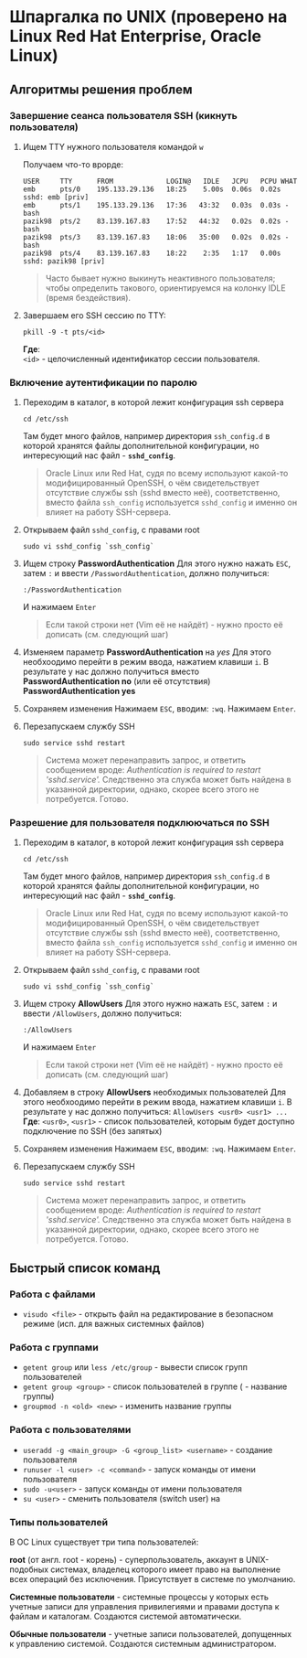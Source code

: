 # Шпаргалка по UNIX (проверено на Linux Red Hat Enterprise, Oracle Linux)

## Алгоритмы решения проблем

### Завершение сеанса пользователя SSH (кикнуть пользователя)

1. Ищем TTY нужного пользователя командой `w`

	Получаем что-то врорде:
	```
	USER     TTY      FROM             LOGIN@   IDLE   JCPU   PCPU WHAT
	emb      pts/0    195.133.29.136   18:25    5.00s  0.06s  0.02s sshd: emb [priv]
	emb      pts/1    195.133.29.136   17:36   43:32   0.03s  0.03s -bash
	pazik98  pts/2    83.139.167.83    17:52   44:32   0.02s  0.02s -bash
	pazik98  pts/3    83.139.167.83    18:06   35:00   0.02s  0.02s -bash
	pazik98  pts/4    83.139.167.83    18:22    2:35   1:17   0.00s sshd: pazik98 [priv]
	```

	> Часто бывает нужно выкинуть неактивного пользователя; чтобы определить такового,
	> ориентируемся на колонку IDLE (время бездействия).

2. Завершаем его SSH сессию по TTY:
	```
	pkill -9 -t pts/<id>
	```

	**Где**: \
	`<id>` - целочисленный идентификатор сессии пользователя.


### Включение аутентификации по паролю

1. Переходим в каталог, в которой лежит конфигурация ssh сервера
	```
	cd /etc/ssh
	```
	Там будет много файлов, например директория `ssh_config.d` в которой хранятся
	файлы дополнительной конфигурации, но интересующий нас файл - **`sshd_config`**.
	> Oracle Linux или Red Hat, судя по всему используют какой-то модифицированный OpenSSH,
	> о чём свидетельствует отсутствие службы ssh (sshd вместо неё), соответственно, 
	> вместо файла `ssh_config` используется `sshd_config` и именно он влияет на работу SSH-сервера.

2. Открываем файл `sshd_config`, с правами root
	```
	sudo vi sshd_config `ssh_config`
	```

3. Ищем строку **PasswordAuthentication**
	Для этого нужно нажать `ESC`, затем `:` и ввести `/PasswordAuthentication`,
	должно получиться:
	```
	:/PasswordAuthentication
	```
	И нажимаем `Enter`
	> Если такой строки нет (Vim её не найдёт) - нужно просто её дописать (см. следующий шаг)

4. Изменяем параметр **PasswordAuthentication** на *yes*
	Для этого необхоодимо перейти в режим ввода, нажатием клавиши `i`.
	В результате у нас должно получиться вместо **PasswordAuthentication no** (или её отсутствия)
	**PasswordAuthentication yes**

5. Сохраняем изменения
	Нажимаем `ESC`, вводим: `:wq`. Нажимаем `Enter`.

6. Перезапускаем службу SSH
	```
	sudo service sshd restart
	```
	> Система может перенаправить запрос, и ответить сообщением вроде:
	> *Authentication is required to restart 'sshd.service'.* Следственно эта служба может быть
	> найдена в указанной директории, однако, скорее всего этого не потребуется.
	Готово.

### Разрешение для пользователя подклюючаться по SSH

1. Переходим в каталог, в которой лежит конфигурация ssh сервера
	```
	cd /etc/ssh
	```
	Там будет много файлов, например директория `ssh_config.d` в которой хранятся
	файлы дополнительной конфигурации, но интересующий нас файл - **`sshd_config`**.
	> Oracle Linux или Red Hat, судя по всему используют какой-то модифицированный OpenSSH,
	> о чём свидетельствует отсутствие службы ssh (sshd вместо неё), соответственно, 
	> вместо файла `ssh_config` используется `sshd_config` и именно он влияет на работу SSH-сервера.

2. Открываем файл `sshd_config`, с правами root
	```
	sudo vi sshd_config `ssh_config`
	```

3. Ищем строку **AllowUsers**
	Для этого нужно нажать `ESC`, затем `:` и ввести `/AllowUsers`,
	должно получиться:
	```
	:/AllowUsers
	```
	И нажимаем `Enter`
	> Если такой строки нет (Vim её не найдёт) - нужно просто её дописать (см. следующий шаг)

4. Добавляем в строку **AllowUsers** необходимых пользователей
	Для этого необхоодимо перейти в режим ввода, нажатием клавиши `i`.
	В результате у нас должно получиться:
	`AllowUsers <usr0> <usr1> ...`
	**Где**:
	`<usr0>`, `<usr1>` - список пользователей, которым будет доступно подключение по SSH
	(без запятых)

5. Сохраняем изменения
	Нажимаем `ESC`, вводим: `:wq`. Нажимаем `Enter`.

6. Перезапускаем службу SSH
	```
	sudo service sshd restart
	```
	> Система может перенаправить запрос, и ответить сообщением вроде:
	> *Authentication is required to restart 'sshd.service'.* Следственно эта служба может быть
	> найдена в указанной директории, однако, скорее всего этого не потребуется.
	Готово.

## Быстрый список команд

### Работа с файлами

*	`visudo <file>` - открыть файл на редактирование в безопасном режиме (исп. для важных системных файлов)

### Работа с группами

*	`getent group` или `less /etc/group` - вывести список групп пользователей
*	`getent group <group>` - список пользователей в группе (<group> - название группы)
*	`groupmod -n <old> <new>` - изменить название группы

### Работа с пользователями

*	`useradd -g <main_group> -G <group_list> <username>` - создание пользователя
*	`runuser -l <user> -c <command>` - запуск команды <command> от имени пользователя <user>
*	`sudo -u<user>` <command> - запуск команды <command> от имени пользователя <user>
*	`su <user>` - сменить пользователя (switch user) на <user>

### Типы пользователей
В ОС Linux существует три типа пользователей:

**root** (от англ. root - корень) - суперпользователь, аккаунт в UNIX-подобных системах,
владелец которого имеет право на выполнение всех операций без исключения.
Присутствует в системе по умолчанию.

**Системные пользователи** - системные процессы у которых есть учетные записи для
управления привилегиями и правами доступа к файлам и каталогам.
Создаются системой автоматически.

**Обычные пользователи** - учетные записи пользователей, допущенных к управлению системой.
Создаются системным администратором.